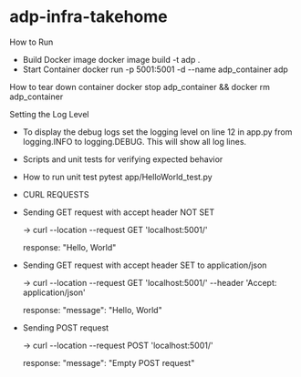 # adp-infra-takehome


How to Run
* Build Docker image 
  docker image build -t adp . 
* Start Container
    docker run -p 5001:5001 -d --name adp_container adp

How to tear down container
    docker stop adp_container && docker rm adp_container


Setting the Log Level
- To display the debug logs set the logging level on line 12 in app.py from logging.INFO to logging.DEBUG. 
This will show all log lines.


* Scripts and unit tests for verifying expected behavior 

* How to run unit test
    pytest app/HelloWorld_test.py

* CURL REQUESTS
*  Sending GET request with accept header NOT SET

    -> curl --location --request GET 'localhost:5001/' 

    response: "Hello, World"

* Sending GET request with accept header SET to application/json
    
    -> curl --location --request GET 'localhost:5001/' --header 'Accept: application/json'

    response: "message": "Hello, World"

* Sending POST request 
    
    -> curl --location --request POST 'localhost:5001/'

    response: "message": "Empty POST request"

